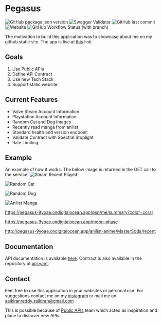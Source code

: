 # Pegasus

 ![GitHub package.json version](https://img.shields.io/github/package-json/v/KiranReddy0808/Pegasus) ![Swagger Validator](https://img.shields.io/swagger/valid/3.0?specUrl=https%3A%2F%2Fraw.githubusercontent.com%2FKiranReddy0808%2FPegasus%2Fmain%2Fsource%2Fapi%2Fapi.yaml) ![GitHub last commit](https://img.shields.io/github/last-commit/KiranReddy0808/Pegasus) ![Website](https://img.shields.io/website?down_color=red&down_message=offline&up_color=blue&up_message=online&url=https%3A%2F%2Fpegasus-9yoae.ondigitalocean.app%2Fapi-docs%2F)
 ![GitHub Workflow Status (with branch)](https://img.shields.io/github/actions/workflow/status/KiranReddy0808/Pegasus/main.yml?branch=main&label=API%20Spec)

The motivation to build this application was to showcase about me on my github static site. The app is live at [this](https://pegasus-9yoae.ondigitalocean.app/api-docs/) link.

## Goals

1. Use Public APIs
2. Define API Contract
3. Use new Tech Stack
4. Support static website

## Current Features

* Valve Steam Account Information
* Playstation Account Information
* Random Cat and Dog Images
* Recently read manga from anilist
* Standard health and version endpoint
* Validate Contract with Spectral Stoplight
* Rate Limiting

## Example

An example of how it works. The below image is returned in the GET call to the service.
![Steam Recent Played](https://pegasus-9yoae.ondigitalocean.app/steam/76561198843410510/summary?color=coral)

![Random Cat](https://pegasus-9yoae.ondigitalocean.app/catto)


![Random Dog](https://pegasus-9yoae.ondigitalocean.app/doggo)

![Anilist Manga](http://pegasus-9yoae.ondigitalocean.app/anilist-manga/MasterSoda/recent)

https://pegasus-9yoae.ondigitalocean.app/psn/me/summary?color=coral

https://pegasus-9yoae.ondigitalocean.app/moon-phase

http://pegasus-9yoae.ondigitalocean.app/anilist-anime/MasterSoda/recent


## Documentation

API documentation is available [here](https://pegasus-9yoae.ondigitalocean.app/api-docs). Contract is also available in the repository at [api.yaml](source/api/api.yaml)

## Contact

Feel free to use this application in your websites or personal use. For suggestions contact me on my [instagram](https://www.instagram.com/pskiranreddy/)
or mail me on [saikiranreddy.saikiran@gmail.com](mailto:saikiranreddy.saikiran@gmail.com)

This is possible because of [Public APIs](https://github.com/public-apis/public-apis) team which acted as inspiration and place to discover new APIs.
